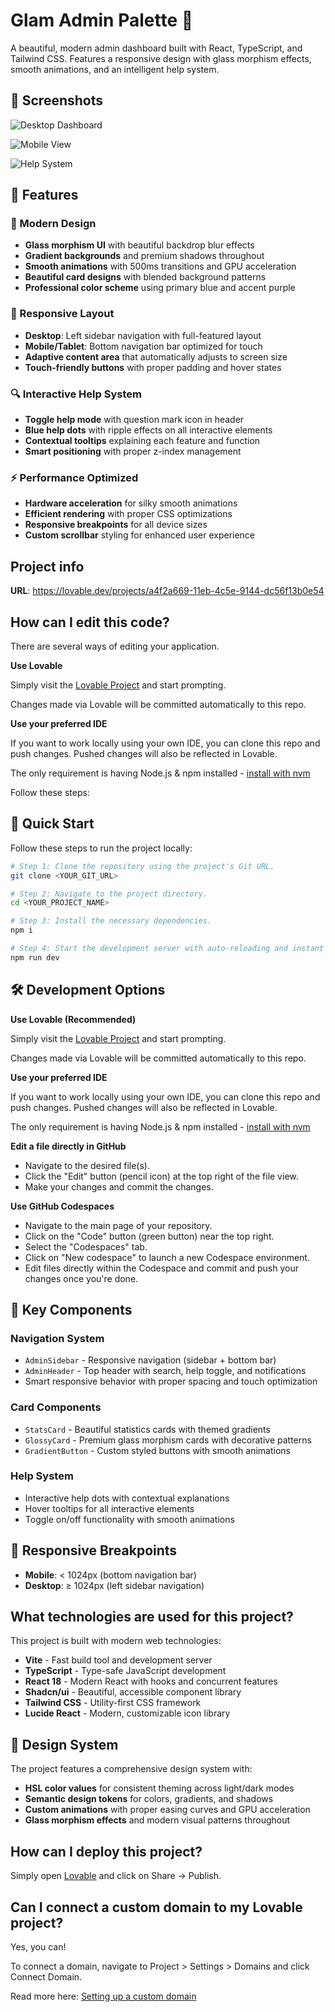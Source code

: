 # Glam Admin Palette 🎨

A beautiful, modern admin dashboard built with React, TypeScript, and Tailwind CSS. Features a responsive design with glass morphism effects, smooth animations, and an intelligent help system.

## 📸 Screenshots

<!-- Add your screenshots here -->
<!-- Desktop View -->
![Desktop Dashboard](./screenshots/desktop-dashboard.png)

<!-- Mobile View -->
![Mobile View](./screenshots/mobile-view.png)

<!-- Help System Demo -->
![Help System](./screenshots/help-system.png)

## 🌟 Features

### 🎨 Modern Design
- **Glass morphism UI** with beautiful backdrop blur effects
- **Gradient backgrounds** and premium shadows throughout
- **Smooth animations** with 500ms transitions and GPU acceleration
- **Beautiful card designs** with blended background patterns
- **Professional color scheme** using primary blue and accent purple

### 📱 Responsive Layout
- **Desktop**: Left sidebar navigation with full-featured layout
- **Mobile/Tablet**: Bottom navigation bar optimized for touch
- **Adaptive content area** that automatically adjusts to screen size
- **Touch-friendly buttons** with proper padding and hover states

### 🔍 Interactive Help System
- **Toggle help mode** with question mark icon in header
- **Blue help dots** with ripple effects on all interactive elements
- **Contextual tooltips** explaining each feature and function
- **Smart positioning** with proper z-index management

### ⚡ Performance Optimized
- **Hardware acceleration** for silky smooth animations
- **Efficient rendering** with proper CSS optimizations
- **Responsive breakpoints** for all device sizes
- **Custom scrollbar** styling for enhanced user experience

## Project info

**URL**: https://lovable.dev/projects/a4f2a669-11eb-4c5e-9144-dc56f13b0e54

## How can I edit this code?

There are several ways of editing your application.

**Use Lovable**

Simply visit the [Lovable Project](https://lovable.dev/projects/a4f2a669-11eb-4c5e-9144-dc56f13b0e54) and start prompting.

Changes made via Lovable will be committed automatically to this repo.

**Use your preferred IDE**

If you want to work locally using your own IDE, you can clone this repo and push changes. Pushed changes will also be reflected in Lovable.

The only requirement is having Node.js & npm installed - [install with nvm](https://github.com/nvm-sh/nvm#installing-and-updating)

Follow these steps:

## 🚀 Quick Start

Follow these steps to run the project locally:

```sh
# Step 1: Clone the repository using the project's Git URL.
git clone <YOUR_GIT_URL>

# Step 2: Navigate to the project directory.
cd <YOUR_PROJECT_NAME>

# Step 3: Install the necessary dependencies.
npm i

# Step 4: Start the development server with auto-reloading and instant preview.
npm run dev
```

## 🛠️ Development Options

**Use Lovable (Recommended)**

Simply visit the [Lovable Project](https://lovable.dev/projects/a4f2a669-11eb-4c5e-9144-dc56f13b0e54) and start prompting.

Changes made via Lovable will be committed automatically to this repo.

**Use your preferred IDE**

If you want to work locally using your own IDE, you can clone this repo and push changes. Pushed changes will also be reflected in Lovable.

The only requirement is having Node.js & npm installed - [install with nvm](https://github.com/nvm-sh/nvm#installing-and-updating)

**Edit a file directly in GitHub**

- Navigate to the desired file(s).
- Click the "Edit" button (pencil icon) at the top right of the file view.
- Make your changes and commit the changes.

**Use GitHub Codespaces**

- Navigate to the main page of your repository.
- Click on the "Code" button (green button) near the top right.
- Select the "Codespaces" tab.
- Click on "New codespace" to launch a new Codespace environment.
- Edit files directly within the Codespace and commit and push your changes once you're done.

## 🎯 Key Components

### Navigation System
- `AdminSidebar` - Responsive navigation (sidebar + bottom bar)
- `AdminHeader` - Top header with search, help toggle, and notifications
- Smart responsive behavior with proper spacing and touch optimization

### Card Components
- `StatsCard` - Beautiful statistics cards with themed gradients
- `GlossyCard` - Premium glass morphism cards with decorative patterns
- `GradientButton` - Custom styled buttons with smooth animations

### Help System
- Interactive help dots with contextual explanations
- Hover tooltips for all interactive elements  
- Toggle on/off functionality with smooth animations

## 📱 Responsive Breakpoints

- **Mobile**: < 1024px (bottom navigation bar)
- **Desktop**: ≥ 1024px (left sidebar navigation)

## What technologies are used for this project?

This project is built with modern web technologies:

- **Vite** - Fast build tool and development server
- **TypeScript** - Type-safe JavaScript development
- **React 18** - Modern React with hooks and concurrent features
- **Shadcn/ui** - Beautiful, accessible component library
- **Tailwind CSS** - Utility-first CSS framework
- **Lucide React** - Modern, customizable icon library

## 🎨 Design System

The project features a comprehensive design system with:
- **HSL color values** for consistent theming across light/dark modes
- **Semantic design tokens** for colors, gradients, and shadows
- **Custom animations** with proper easing curves and GPU acceleration
- **Glass morphism effects** and modern visual patterns throughout

## How can I deploy this project?

Simply open [Lovable](https://lovable.dev/projects/a4f2a669-11eb-4c5e-9144-dc56f13b0e54) and click on Share -> Publish.

## Can I connect a custom domain to my Lovable project?

Yes, you can!

To connect a domain, navigate to Project > Settings > Domains and click Connect Domain.

Read more here: [Setting up a custom domain](https://docs.lovable.dev/tips-tricks/custom-domain#step-by-step-guide)
